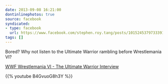 ```yaml
---
date: 2013-09-08 16:21:00
dontinlinephotos: true
source: facebook
syndicated:
- type: facebook
  url: https://www.facebook.com/stephen.roy.tang/posts/10152453797333912
tags: []
---
```


Bored? Why not listen to the Ultimate Warrior rambling before Wrestlemania VI? 

[WWF Wrestlemania VI - The Ultimate Warrior Interview](https://www.youtube.com/watch?v=B4GvuoG8h3Y&feature=share)



{{% youtube B4GvuoG8h3Y %}}